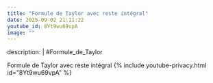 ```yaml
---
title: "Formule de Taylor avec reste intégral"
date: 2025-09-02 21:11:22 
youtube_id: 8Yt9wu69vpA
image: ""
---
```

description: |
  #Formule_de_Taylor
  
  
  Formule de Taylor avec reste intégral
{% include youtube-privacy.html id="8Yt9wu69vpA" %}
